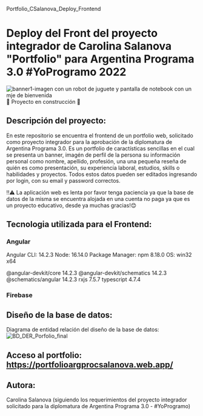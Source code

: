 Portfolio_CSalanova_Deploy_Frontend
# Deploy del Front del proyecto integrador de Carolina Salanova "Portfolio" para Argentina Programa 3.0 #YoProgramo 2022
![banner1-imagen con un robot de juguete y pantalla de notebook con un mje de bienvenida](https://user-images.githubusercontent.com/95061840/221384721-5a52f70f-330e-452d-8645-7677eefb51f4.png)
:construction: Proyecto en construcción :construction:

## Descripción del proyecto:
En este repositorio se encuentra el frontend de un portfolio web, solicitado como proyecto integrador para la aprobación de la diplomatura de Argentina Programa 3.0. 
Es un portfolio de caractísticas sencillas en el cual se presenta un banner, imagén de perfil de la persona su información personal como nombre, apellido, profesión, una una pequeña reseña de quién es como presentación, su experiencia laboral, estudios, skills o habilidades y proyectos. Todos estos datos pueden ser editados ingresando por login, con su email y password correctos.

:bangbang::warning: La aplicación web es lenta por favor tenga paciencia ya que la base de datos de la misma se encuentra alojada en una cuenta no paga ya que es un proyecto educativo, desde ya muchas gracias!:blush:


## Tecnologia utilizada para el Frontend:

### Angular
Angular CLI: 14.2.3
Node: 16.14.0
Package Manager: npm 8.18.0
OS: win32 x64

@angular-devkit/core            14.2.3
@angular-devkit/schematics      14.2.3
@schematics/angular             14.2.3
rxjs                            7.5.7
typescript                      4.7.4

### Firebase

## Diseño de la base de datos:
Diagrama de entidad relación del diseño de la base de datos:
![BD_DER_Porfolio_final](https://user-images.githubusercontent.com/95061840/223558436-750ca007-a2ca-4fb7-8293-9b1132d3e40d.png)


## Acceso al portfolio: https://portfolioargprocsalanova.web.app/

## Autora: 
Carolina Salanova (siguiendo los requerimientos del proyecto integrador solicitado para la diplomatura de Argentina Programa 3.0 - #YoProgramo)

